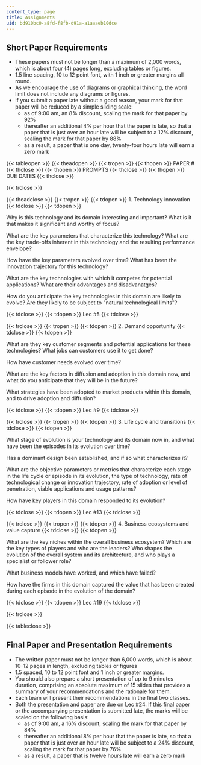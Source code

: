 ```yaml
---
content_type: page
title: Assignments
uid: bd910bc0-a8fd-f8fb-d91a-a1aaaeb10dce
---
```


Short Paper Requirements
------------------------

*   These papers must not be longer than a maximum of 2,000 words, which is about four (4) pages long, excluding tables or figures.
*   1.5 line spacing, 10 to 12 point font, with 1 inch or greater margins all round.
*   As we encourage the use of diagrams or graphical thinking, the word limit does not include any diagrams or figures.
*   If you submit a paper late without a good reason, your mark for that paper will be reduced by a simple sliding scale:
    *   as of 9:00 am, an 8% discount, scaling the mark for that paper by 92%
    *   thereafter an additional 4% per hour that the paper is late, so that a paper that is just over an hour late will be subject to a 12% discount, scaling the mark for that paper by 88%
    *   as a result, a paper that is one day, twenty-four hours late will earn a zero mark

{{< tableopen >}}
{{< theadopen >}}
{{< tropen >}}
{{< thopen >}}
PAPER #
{{< thclose >}}
{{< thopen >}}
PROMPTS
{{< thclose >}}
{{< thopen >}}
DUE DATES
{{< thclose >}}

{{< trclose >}}

{{< theadclose >}}
{{< tropen >}}
{{< tdopen >}}
1\. Technology innovation
{{< tdclose >}}
{{< tdopen >}}


Why is this technology and its domain interesting and important? What is it that makes it significant and worthy of focus?

What are the key parameters that characterize this technology? What are the key trade-offs inherent in this technology and the resulting performance envelope?

How have the key parameters evolved over time? What has been the innovation trajectory for this technology?

What are the key technologies with which it competes for potential applications? What are their advantages and disadvanatges?

How do you anticipate the key technologies in this domain are likely to evolve? Are they likely to be subject to "natural technological limits"?


{{< tdclose >}}
{{< tdopen >}}
Lec #5
{{< tdclose >}}

{{< trclose >}}
{{< tropen >}}
{{< tdopen >}}
2\. Demand opportunity
{{< tdclose >}}
{{< tdopen >}}


What are they key customer segments and potential applications for these technologies? What jobs can customers use it to get done?

How have customer needs evolved over time?

What are the key factors in diffusion and adoption in this domain now, and what do you anticipate that they will be in the future?

What strategies have been adopted to market products within this domain, and to drive adoption and diffusion?


{{< tdclose >}}
{{< tdopen >}}
Lec #9
{{< tdclose >}}

{{< trclose >}}
{{< tropen >}}
{{< tdopen >}}
3\. Life cycle and transitions
{{< tdclose >}}
{{< tdopen >}}


What stage of evolution is your technology and its domain now in, and what have been the episodes in its evolution over time?

Has a dominant design been established, and if so what characterizes it?

What are the objective parameters or metrics that characterize each stage in the life cycle or episode in its evolution, the type of technology, rate of technological change or innovation trajectory, rate of adoption or level of penetration, viable applications and usage patterns?

How have key players in this domain responded to its evolution?


{{< tdclose >}}
{{< tdopen >}}
Lec #13
{{< tdclose >}}

{{< trclose >}}
{{< tropen >}}
{{< tdopen >}}
4\. Business ecosystems and value capture
{{< tdclose >}}
{{< tdopen >}}


What are the key niches within the overall business ecosystem? Which are the key types of players and who are the leaders? Who shapes the evolution of the overall system and its architecture, and who plays a specialist or follower role?

What business models have worked, and which have failed?

How have the firms in this domain captured the value that has been created during each episode in the evolution of the domain?


{{< tdclose >}}
{{< tdopen >}}
Lec #19
{{< tdclose >}}

{{< trclose >}}

{{< tableclose >}}

Final Paper and Presentation Requirements
-----------------------------------------

*   The written paper must not be longer than 6,000 words, which is about 10-12 pages in length, excluding tables or figures
*   1.5 spaced, 10 to 12 point font and 1 inch or greater margins.
*   You should also prepare a short presentation of up to 9 minutes duration, comprising an absolute maximum of 15 slides that provides a summary of your recommendations and the rationale for them.
*   Each team will present their recommendations in the final two classes.
*   Both the presentation and paper are due on Lec #24. If this final paper or the accompanying presentation is submitted late, the marks will be scaled on the following basis:
    *   as of 9:00 am, a 16% discount, scaling the mark for that paper by 84%
    *   thereafter an additional 8% per hour that the paper is late, so that a paper that is just over an hour late will be subject to a 24% discount, scaling the mark for that paper by 76%
    *   as a result, a paper that is twelve hours late will earn a zero mark